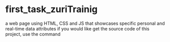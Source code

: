 # first_task_zuriTrainig
a web page using HTML, CSS and JS that showcases specific personal and real-time data attributes
if you would like get the source code of this project, use the command
